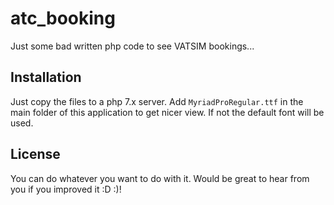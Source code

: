 # atc_booking
Just some bad written php code to see VATSIM bookings...

## Installation
Just copy the files to a php 7.x server. 
Add `MyriadProRegular.ttf` in the main folder of this application to get nicer view.
If not the default font will be used.


## License
You can do whatever you want to do with it. Would be great to hear from you if you improved it :D :)!